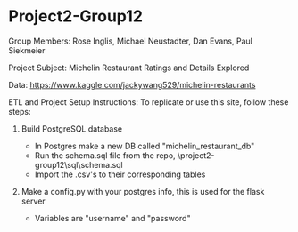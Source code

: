 # Project2-Group12

Group Members:
Rose Inglis, Michael Neustadter, Dan Evans, Paul Siekmeier

Project Subject:
Michelin Restaurant Ratings and Details Explored

Data:
https://www.kaggle.com/jackywang529/michelin-restaurants

ETL and Project Setup Instructions:
To replicate or use this site, follow these steps:

1. Build PostgreSQL database
    * In Postgres make a new DB called "michelin_restaurant_db"
    * Run the schema.sql file from the repo, \\project2-group12\sql\schema.sql
    * Import the .csv's to their corresponding tables

2. Make a config.py with your postgres info, this is used for the flask server
    * Variables are "username" and "password"
    

